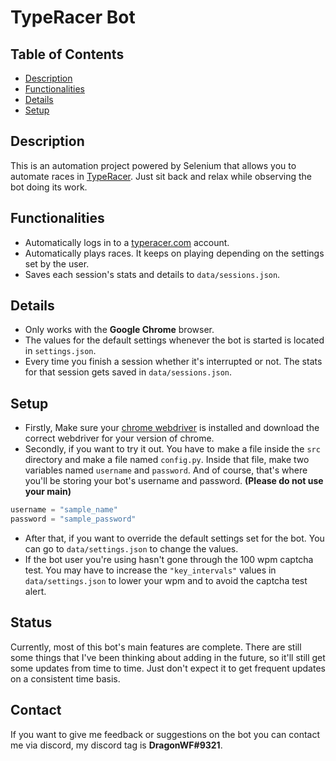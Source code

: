 # TypeRacer Bot

## Table of Contents

- [Description](#Description)
- [Functionalities](#Functionalities)
- [Details](#Details)
- [Setup](#Setup)

## Description

This is an automation project powered by Selenium that allows you to
automate races in [TypeRacer](https://play.typeracer.com/). Just sit back
and relax while observing the bot doing its work.

## Functionalities

- Automatically logs in to a [typeracer.com](https://play.typeracer.com/) account.
- Automatically plays races. It keeps on playing depending on the settings set by the user.
- Saves each session's stats and details to `data/sessions.json`.

## Details

- Only works with the **Google Chrome** browser.
- The values for the default settings whenever the bot is started is located
  in `settings.json`.
- Every time you finish a session whether it's interrupted or not. The stats for
  that session gets saved in `data/sessions.json`.

## Setup

- Firstly, Make sure your [chrome webdriver](https://sites.google.com/a/chromium.org/chromedriver/downloads) is installed and download the correct webdriver for your version of chrome.
- Secondly, if you want to try it out. You have to make a file inside the `src`
  directory and make a file named `config.py`. Inside that file, make two variables
  named `username` and `password`. And of course, that's where you'll be storing your
  bot's username and password. **(Please do not use your main)**

```py
username = "sample_name"
password = "sample_password"
```

- After that, if you want to override the default settings set for the bot. You can go
  to `data/settings.json` to change the values.
- If the bot user you're using hasn't gone through the 100 wpm captcha test. You may
  have to increase the `"key_intervals"` values in `data/settings.json` to lower your wpm and
  to avoid the captcha test alert.

## Status

Currently, most of this bot's main features are complete. There are still some things that
I've been thinking about adding in the future, so it'll still get some updates from time to time.
Just don't expect it to get frequent updates on a consistent time basis.

## Contact

If you want to give me feedback or suggestions on the bot you can contact me via
discord, my discord tag is **DragonWF#9321**.
